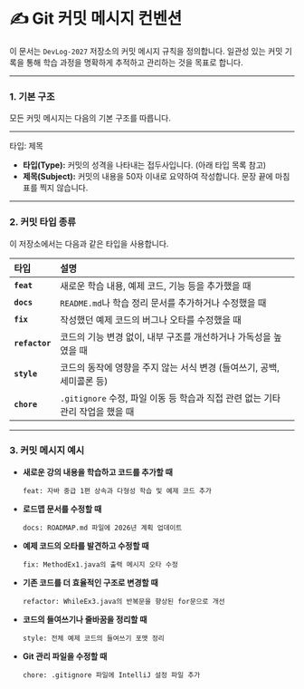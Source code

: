 # ✍️ Git 커밋 메시지 컨벤션

이 문서는 `DevLog-2027` 저장소의 커밋 메시지 규칙을 정의합니다. 일관성 있는 커밋 기록을 통해 학습 과정을 명확하게 추적하고 관리하는 것을 목표로 합니다.

---

### 1. 기본 구조

모든 커밋 메시지는 다음의 기본 구조를 따릅니다.

---

타입: 제목

-   **타입(Type):** 커밋의 성격을 나타내는 접두사입니다. (아래 타입 목록 참고)
-   **제목(Subject):** 커밋의 내용을 50자 이내로 요약하여 작성합니다. 문장 끝에 마침표를 찍지 않습니다.

---

### 2. 커밋 타입 종류

이 저장소에서는 다음과 같은 타입을 사용합니다.

| 타입 | 설명 |
| :--- | :--- |
| **`feat`** | 새로운 학습 내용, 예제 코드, 기능 등을 추가했을 때 |
| **`docs`** | `README.md`나 학습 정리 문서를 추가하거나 수정했을 때 |
| **`fix`** | 작성했던 예제 코드의 버그나 오타를 수정했을 때 |
| **`refactor`** | 코드의 기능 변경 없이, 내부 구조를 개선하거나 가독성을 높였을 때 |
| **`style`** | 코드의 동작에 영향을 주지 않는 서식 변경 (들여쓰기, 공백, 세미콜론 등) |
| **`chore`** | `.gitignore` 수정, 파일 이동 등 학습과 직접 관련 없는 기타 관리 작업을 했을 때 |

---

### 3. 커밋 메시지 예시

-   **새로운 강의 내용을 학습하고 코드를 추가할 때**
    ```
    feat: 자바 중급 1편 상속과 다형성 학습 및 예제 코드 추가
    ```

-   **로드맵 문서를 수정할 때**
    ```
    docs: ROADMAP.md 파일에 2026년 계획 업데이트
    ```

-   **예제 코드의 오타를 발견하고 수정할 때**
    ```
    fix: MethodEx1.java의 출력 메시지 오타 수정
    ```

-   **기존 코드를 더 효율적인 구조로 변경할 때**
    ```
    refactor: WhileEx3.java의 반복문을 향상된 for문으로 개선
    ```

-   **코드의 들여쓰기나 줄바꿈을 정리할 때**
    ```
    style: 전체 예제 코드의 들여쓰기 포맷 정리
    ```

-   **Git 관리 파일을 수정할 때**
    ```
    chore: .gitignore 파일에 IntelliJ 설정 파일 추가
    ```